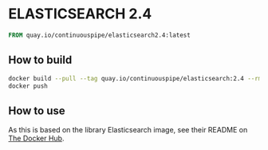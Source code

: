 # ELASTICSEARCH 2.4

```Dockerfile
FROM quay.io/continuouspipe/elasticsearch2.4:latest
```

## How to build
```bash
docker build --pull --tag quay.io/continuouspipe/elasticsearch:2.4 --rm .
docker push
```

## How to use

As this is based on the library Elasticsearch image, see their README on [The Docker Hub](https://hub.docker.com/_/elasticsearch/).
